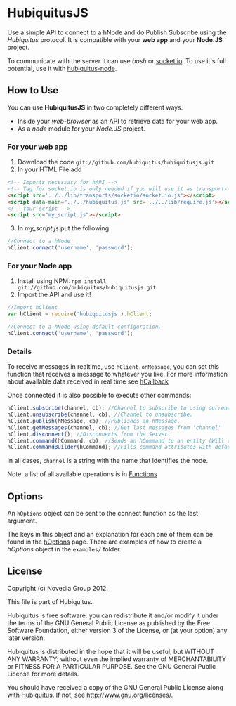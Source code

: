 # HubiquitusJS
Use a simple API to connect to a hNode and do Publish Subscribe using the 
*Hubiquitus* protocol. It is compatible with your **web app** and your
**Node.JS** project.

To communicate with the server it can use *bosh* or 
[socket.io](http://socket.io/). To use it's full potential, use it with
[hubiquitus-node](https://github.com/hubiquitus/hubiquitus-node).


## How to Use

You can use **HubiquitusJS** in two completely different ways.

* Inside your *web-browser* as an API to retrieve data for your web app.
* As a *node* module for your *Node.JS* project.

### For your web app
1. Download the code `git://github.com/hubiquitus/hubiquitusjs.git`
2. In your HTML File add

```html
<!-- Imports necessary for hAPI -->
<!-- Tag for socket.io is only needed if you will use it as transport-->
<script src='../../lib/transports/socketio/socket.io.js'></script>
<script data-main="../../hubiquitus.js" src='../../lib/require.js'></script>
<!-- Your script -->
<script src="my_script.js"></script>
```

3. In *my_script.js* put the following

```js
//Connect to a hNode
hClient.connect('username', 'password');
```

### For your Node app
1. Install using NPM: `npm install git://github.com/hubiquitus/hubiquitusjs.git`
2. Import the API and use it!

```js
//Import hClient
var hClient = require('hubiquitusjs').hClient;

//Connect to a hNode using default configuration.
hClient.connect('username', 'password');
```

### Details
To receive messages in realtime, use `hClient.onMessage`, you can set this function that
receives a message to whatever you like. For more information about available data received
in real time see [hCallback](https://github.com/hubiquitus/hubiquitusjs/wiki/hCallback)

Once connected it is also possible to execute other commands:

```js
hClient.subscribe(channel, cb); //Channel to subscribe to using current credentials.
hClient.unsubscribe(channel, cb); //Channel to unsubscribe.
hClient.publish(hMessage, cb); //Publishes an hMessage.
hClient.getMessages(channel, cb); //Get last messages from 'channel'
hClient.disconnect(); //Disconnects from the Server.
hClient.command(hCommand, cb); //Sends an hCommand to an entity (Will call command builder to fill missing)
hClient.commandBuilder(hCommand); //Fills command attributes with default values
```

In all cases, `channel` is a string with the name that identifies the node.

Note: a list of all available operations is in [Functions](https://github.com/hubiquitus/hubiquitusjs/wiki/Functions)

## Options
An `hOptions` object can be sent to the connect function as the last argument.

The keys in this object and an explanation for each one of them can be
found in the [hOptions](https://github.com/hubiquitus/hubiquitusjs/wiki/hOptions) page. 
There are examples of how to create a *hOptions* object in the `examples/` folder.

## License 
Copyright (c) Novedia Group 2012.

This file is part of Hubiquitus.

Hubiquitus is free software: you can redistribute it and/or modify
it under the terms of the GNU General Public License as published by
the Free Software Foundation, either version 3 of the License, or
(at your option) any later version.

Hubiquitus is distributed in the hope that it will be useful,
but WITHOUT ANY WARRANTY; without even the implied warranty of
MERCHANTABILITY or FITNESS FOR A PARTICULAR PURPOSE.  See the
GNU General Public License for more details.

You should have received a copy of the GNU General Public License
along with Hubiquitus.  If not, see <http://www.gnu.org/licenses/>.
